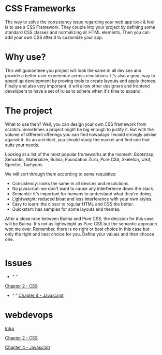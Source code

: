 # CSS Frameworks

The way to solve the consistency issue regarding your web app look & feel is to use a CSS Framework. They couple into your project by defining some standard CSS classes and normalizing all HTML elements. Then you can add your own CSS after it to customize your app.

# Why use?

This will guaranteee you project will look the same in all devices and provide a better user experience across resolutions. It's also a great way to speed up development by proving tools to create layouts and apply themes. Finally and also very important, it will allow other designers and frontend developers to have a set of rules to adhere when it's time to expand. 

# The project

What to use then? Well, you can design your own CSS framework from scratch. Sometimes a project might be big enough to justify it. But with the volume of different offerings you can find nowadays I would strongly advise against it. As an architect, you should study the market and find one that suits your needs.

Looking at a list of the most popular frameworks at the moment: 
Bootstrap, Semantic,	Materialize, Bulma, Foundation Zurb,	Pure CSS, Skeleton, Uikit, Spectre, Tachyons.

We will sort through them according to some requisites:
- Consistency: looks the same in all devices and resolutions.
- No javascript: we don't want to cause any interference down the stack.
- Semantic: it's important for humans to understand what they're doing.
- Lightweight: reduced bloat and less interference with your own styles.
- Easy to learn: the closer to regular HTML and CSS the better.
- Quickstart: has samples for some layouts and themes.

After a close race between Bulma and Pure CSS, the decision for this case will be Bulma. It's not as lightweight as Pure CSS but the semantic approach won me over. Remember, there is no right or best choice in this case but only the right and best choice for you. Define your values and then choose one.

```code
```

# Issues
- *" "*

 [Chapter 2 - CSS](chapter2.md)
- *" "*
 [Chapter 4 - Javascript](chapter4.md)
# webdevops
[Intro](../README.md)

[Chapter 2 - CSS](chapter2.md) 

[Chapter 4 - Javascript](chapter4.md)
